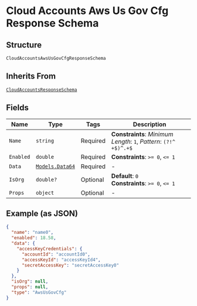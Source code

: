 
# Cloud Accounts Aws Us Gov Cfg Response Schema

## Structure

`CloudAccountsAwsUsGovCfgResponseSchema`

## Inherits From

[`CloudAccountsResponseSchema`](../../doc/models/cloud-accounts-response-schema.md)

## Fields

| Name | Type | Tags | Description |
|  --- | --- | --- | --- |
| `Name` | `string` | Required | **Constraints**: *Minimum Length*: `1`, *Pattern*: `(?!^ +$)^.+$` |
| `Enabled` | `double` | Required | **Constraints**: `>= 0`, `<= 1` |
| `Data` | [`Models.Data64`](../../doc/models/data-64.md) | Required | - |
| `IsOrg` | `double?` | Optional | **Default**: `0`<br>**Constraints**: `>= 0`, `<= 1` |
| `Props` | `object` | Optional | - |

## Example (as JSON)

```json
{
  "name": "name0",
  "enabled": 18.58,
  "data": {
    "accessKeyCredentials": {
      "accountId": "accountId0",
      "accessKeyId": "accessKeyId4",
      "secretAccessKey": "secretAccessKey0"
    }
  },
  "isOrg": null,
  "props": null,
  "type": "AwsUsGovCfg"
}
```

